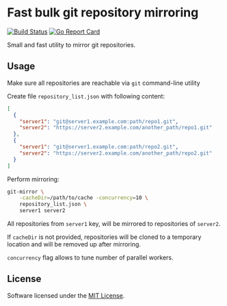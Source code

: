 # Fast bulk git repository mirroring

[![Build Status](https://travis-ci.org/Dalee/git-mirror.svg?branch=master)](https://travis-ci.org/Dalee/git-mirror)
[![Go Report Card](https://goreportcard.com/badge/github.com/Dalee/git-mirror)](https://goreportcard.com/report/github.com/Dalee/git-mirror)

Small and fast utility to mirror git repositories.

## Usage

Make sure all repositories are reachable via `git` command-line utility

Create file `repository_list.json` with following content:
```json
[
  {
    "server1": "git@server1.example.com:path/repo1.git",
    "server2": "https://server2.example.com/another_path/repo1.git"
  },
  {
    "server1": "git@server1.example.com:path/repo2.git",
    "server2": "https://server2.example.com/another_path/repo2.git"
  }
]
```

Perform mirroring:
```bash
git-mirror \
    -cacheDir=/path/to/cache -concurrency=10 \
    repository_list.json \
    server1 server2
```

All repositories from `server1` key, will be mirrored to repositories of `server2`.

If `cacheDir` is not provided, repositories will be cloned to a temporary location and 
will be removed up after mirroring.

`concurrency` flag allows to tune number of parallel workers.

## License

Software licensed under the [MIT License](http://www.opensource.org/licenses/MIT).

